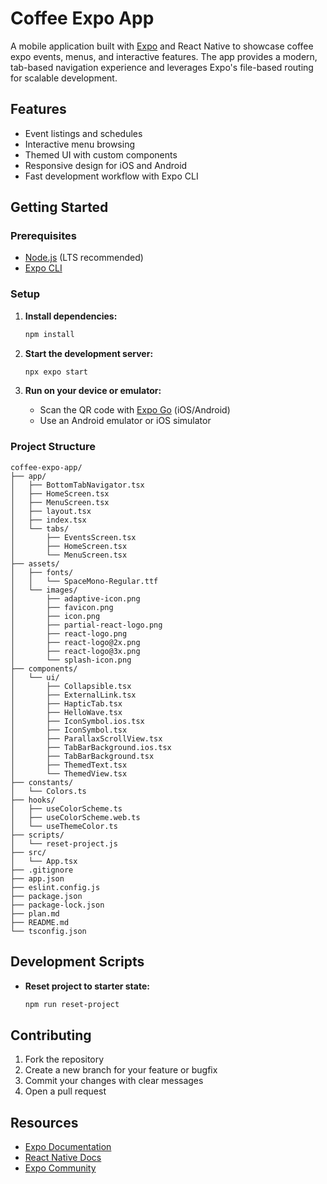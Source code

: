 # Coffee Expo App

A mobile application built with [Expo](https://expo.dev) and React Native to showcase coffee expo events, menus, and interactive features. The app provides a modern, tab-based navigation experience and leverages Expo's file-based routing for scalable development.

## Features

- Event listings and schedules
- Interactive menu browsing
- Themed UI with custom components
- Responsive design for iOS and Android
- Fast development workflow with Expo CLI

## Getting Started

### Prerequisites

- [Node.js](https://nodejs.org/) (LTS recommended)
- [Expo CLI](https://docs.expo.dev/get-started/installation/)

### Setup

1. **Install dependencies:**
   ```bash
   npm install
   ```

2. **Start the development server:**
   ```bash
   npx expo start
   ```

3. **Run on your device or emulator:**
   - Scan the QR code with [Expo Go](https://expo.dev/go) (iOS/Android)
   - Use an Android emulator or iOS simulator

### Project Structure

```
coffee-expo-app/
├── app/
│   ├── BottomTabNavigator.tsx
│   ├── HomeScreen.tsx
│   ├── MenuScreen.tsx
│   ├── layout.tsx
│   ├── index.tsx
│   └── tabs/
│       ├── EventsScreen.tsx
│       ├── HomeScreen.tsx
│       └── MenuScreen.tsx
├── assets/
│   ├── fonts/
│   │   └── SpaceMono-Regular.ttf
│   └── images/
│       ├── adaptive-icon.png
│       ├── favicon.png
│       ├── icon.png
│       ├── partial-react-logo.png
│       ├── react-logo.png
│       ├── react-logo@2x.png
│       ├── react-logo@3x.png
│       └── splash-icon.png
├── components/
│   └── ui/
│       ├── Collapsible.tsx
│       ├── ExternalLink.tsx
│       ├── HapticTab.tsx
│       ├── HelloWave.tsx
│       ├── IconSymbol.ios.tsx
│       ├── IconSymbol.tsx
│       ├── ParallaxScrollView.tsx
│       ├── TabBarBackground.ios.tsx
│       ├── TabBarBackground.tsx
│       ├── ThemedText.tsx
│       └── ThemedView.tsx
├── constants/
│   └── Colors.ts
├── hooks/
│   ├── useColorScheme.ts
│   ├── useColorScheme.web.ts
│   └── useThemeColor.ts
├── scripts/
│   └── reset-project.js
├── src/
│   └── App.tsx
├── .gitignore
├── app.json
├── eslint.config.js
├── package.json
├── package-lock.json
├── plan.md
├── README.md
└── tsconfig.json
```

## Development Scripts

- **Reset project to starter state:**
  ```bash
  npm run reset-project
  ```

## Contributing

1. Fork the repository
2. Create a new branch for your feature or bugfix
3. Commit your changes with clear messages
4. Open a pull request

## Resources

- [Expo Documentation](https://docs.expo.dev/)
- [React Native Docs](https://reactnative.dev/)
- [Expo Community](https://chat.expo.dev)
